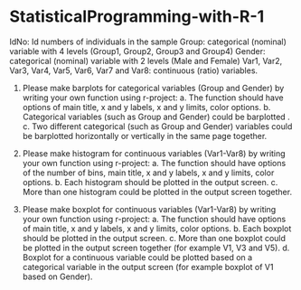 # StatisticalProgramming-with-R-1

IdNo: Id numbers of individuals in the sample
Group: categorical (nominal) variable with 4 levels (Group1, Group2, Group3 and Group4)
Gender: categorical (nominal) variable with 2 levels (Male and Female)
Var1, Var2, Var3, Var4, Var5, Var6, Var7 and Var8: continuous (ratio) variables. 

1) Please make barplots for categorical variables (Group and Gender) by writing your own 
function using r-project:
a. The function should have options of main title, x and y labels, x and y limits, color 
options. 
b. Categorical variables (such as Group and Gender) could be barplotted .
c. Two different categorical (such as Group and Gender) variables could be 
barplotted horizontally or vertically in the same page  together.

2) Please make histogram for continuous variables (Var1-Var8) by writing your own function 
using r-project:
a. The function should have options of the number of bins, main title, x and y labels, 
x and y limits, color options. 
b. Each histogram should be plotted in the output screen.
c. More than one histogram could be plotted in the output screen together. 

3) Please make boxplot for continuous variables (Var1-Var8) by writing your own function 
using r-project:
a. The function should have options of main title, x and y labels, x and y limits, color 
options. 
b. Each boxplot should be plotted in the output screen. 
c. More than one boxplot could be plotted in the output screen together (for 
example V1, V3 and V5). 
d. Boxplot for a continuous variable could be plotted based on a categorical variable
in the output screen (for example boxplot of V1 based on Gender). 
